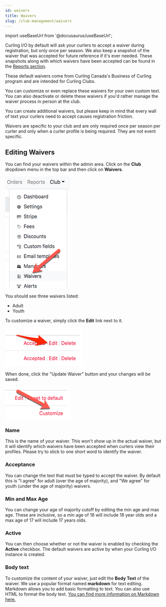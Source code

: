 ```yaml
---
id: waivers
title: Waivers
slug: /club-management/waivers
---
```

import useBaseUrl from '@docusaurus/useBaseUrl';

Curling I/O by default will ask your curlers to accept a waiver during registration, but only once per season.
We also keep a snapshot of the waiver that was accepted for future reference if it's ever needed.
These snapshots along with which waivers have been accepted can be found in the [Reports section](/docs/club-management/reports).

These default waivers come from Curling Canada's Business of Curling program and are intended for Curling Clubs.

You can customize or even replace these waivers for your own custom text. You can also deactivate or delete these waivers if you'd rather manage the waiver process in person at the club.

You can create additional waivers, but please keep in mind that every wall of text your curlers need to accept causes registration friction.

Waivers are specific to your club and are only required once per season per curler and only when a curler profile is being required. They are not event specific.


## Editing Waivers 

You can find your waivers within the admin area.
Click on the **Club** dropdown menu in the top bar and then click on **Waivers**.

![Waivers Navigation](/img/docs/club-management/waivers/navigation.png)

You should see three waivers listed:
* Adult
* Youth

To customize a waiver, simply click the **Edit** link next to it.

![Edit Waivers](/img/docs/club-management/waivers/edit.png)

When done, click the "Update Waiver" button and your changes will be saved.


![Customize Waivers](/img/docs/club-management/waivers/customize.png)

### Name

This is the name of your waiver. This won't show up in the actual waiver, but it will identify which waivers have been accepted when curlers view their profiles. Please try to stick to one short word to identify the waiver.

### Acceptance
You can change the text that must be typed to accept the waiver. By default this is "I agree" for adult (over the age of majority), and "We agree" for youth (under the age of majority) waivers.

### Min and Max Age
You can change your age of majority cutoff by editing the min age and max age. These are inclusive, so a min age of 18 will include 18 year olds and a max age of 17 will include 17 years olds.

### Active

You can then choose whether or not the waiver is enabled by checking the **Active** checkbox.
The default waivers are active by when your Curling I/O instance is created.

### Body text

To customize the content of your waiver, just edit the **Body Text** of the waiver.
We use a popular format named **markdown** for text editing.
Markdown allows you to add basic formatting to text.
You can also use HTML to format the body text.
[You can find more information on Markdown here.](https://www.markdownguide.org/cheat-sheet/)
